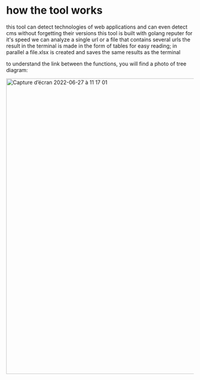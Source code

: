 # how the tool works

this tool can detect technologies of web applications and can even detect cms without forgetting their versions 
this tool is built with golang reputer for it's speed
we can analyze a single url or a file that contains several urls
the result in the terminal is made in the form of tables for easy reading; in parallel a file.xlsx is created and saves the same results as the terminal

to understand the link between the functions, you will find a photo of tree diagram: 

<img width="794" alt="Capture d’écran 2022-06-27 à 11 17 01" src="https://user-images.githubusercontent.com/107410271/175919219-e629ecbb-42fd-4b39-9625-458dcb0370fc.png">

